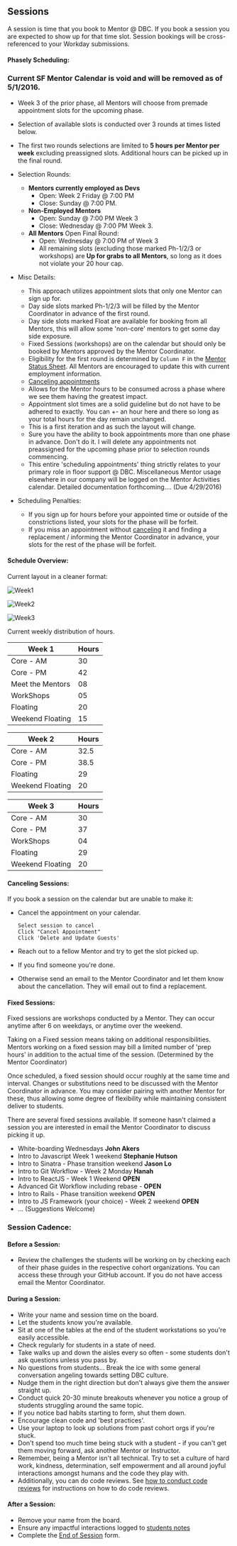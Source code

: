 ## Sessions

A session is time that you book to Mentor @ DBC. If you book a session you are expected to show up for that time slot. Session bookings will be cross-referenced to your Workday submissions.

#### Phasely Scheduling:

### Current SF Mentor Calendar is void and will be removed as of 5/1/2016.

- Week 3 of the prior phase, all Mentors will choose from premade appointment slots for the upcoming phase.
- Selection of available slots is conducted over 3 rounds at times listed below.
- The first two rounds selections are limited to __5 hours per Mentor per week__ excluding preassigned slots. Additional hours can be picked up in the final round.
- Selection Rounds:
  - __Mentors currently employed as Devs__
    - Open: Week 2 Friday @ 7:00 PM
    - Close: Sunday @ 7:00 PM.
  - __Non-Employed Mentors__
    - Open: Sunday @ 7:00 PM Week 3
    - Close: Wednesday @ 7:00 PM Week 3.
  - __All Mentors__ Open Final Round:
    - Open: Wednesday @ 7:00 PM of Week 3
    - All remaining slots (excluding those marked Ph-1/2/3 or workshops) are __Up for grabs to all Mentors__, so long as it does not violate your 20 hour cap.

- Misc Details:
  - This approach utilizes appointment slots that only one Mentor can sign up for.
  - Day side slots marked Ph-1/2/3 will be filled by the Mentor Coordinator in advance of the first round.
  - Day side slots marked Float are available for booking from all Mentors, this will allow some 'non-core' mentors to get some day side exposure.
  - Fixed Sessions (workshops) are on the calendar but should only be booked by Mentors approved by the Mentor Coordinator.
  - Eligibility for the first round is determined by ```Column F``` in the [Mentor Status Sheet](https://docs.google.com/spreadsheets/d/1RgO926LYjNb4OuYwPOBIEkX3hjQNLmT-P99IEIxpmP0/edit?usp=sharing). All Mentors are encouraged to update this with current employment information.
  - [Canceling appointments](sessions.md#canceling_sessions)
  - Allows for the Mentor hours to be consumed across a phase where we see them having the greatest impact.
  - Appointment slot times are a solid guideline but do not have to be adhered to exactly. You can +- an hour here and there so long as your total hours for the day remain unchanged.
  - This is a first iteration and as such the layout will change.
  - Sure you have the ability to book appointments more than one phase in advance. Don't do it. I will delete any appointments not preassigned for the upcoming phase prior to selection rounds commencing.
  - This entire 'scheduling appointments' thing strictly relates to your primary role in floor support @ DBC. Miscellaneous Mentor usage elsewhere in our company will be logged on the Mentor Activities calendar. Detailed documentation forthcoming.... (Due 4/29/2016)

- Scheduling Penalties:
  - If you sign up for hours before your appointed time or outside of the constrictions listed, your slots for the phase will be forfeit.
  - If you miss an appointment without [canceling](sessions.md#canceling_sessions) it and finding a replacement / informing the Mentor Coordinator in advance, your slots for the rest of the phase will be forfeit.

#### Schedule Overview:

Current layout in a cleaner format:

![Week1](schedules/Week-1.png)

![Week2](schedules/Week-2.png)

![Week3](schedules/Week-3.png)

Current weekly distribution of hours.

| Week 1 | Hours |
|------|---|
| Core - AM  | 30 |
| Core - PM  | 42 |
| Meet the Mentors | 08 |
| WorkShops  | 05 |
| Floating  | 20 |
| Weekend Floating  | 15 |

| Week 2 | Hours |
|------|---|
| Core - AM  | 32.5 |
| Core - PM  | 38.5 |
| Floating | 29 |
| Weekend Floating | 20|

| Week 3 | Hours |
|------|---|
| Core - AM | 30 |
| Core - PM | 37 |
| WorkShops | 04 |
| Floating | 29 |
| Weekend Floating | 20 |

#### Canceling Sessions:

If you book a session on the calendar but are unable to make it:

  - Cancel the appointment on your calendar.

    ```
    Select session to cancel
    Click "Cancel Appointment"
    Click 'Delete and Update Guests'
    ```
  - Reach out to a fellow Mentor and try to get the slot picked up.
  - If you find someone you're done.
  - Otherwise send an email to the Mentor Coordinator and let them know about the cancellation. They will email out to find a replacement.

#### Fixed Sessions:
Fixed sessions are workshops conducted by a Mentor. They can occur anytime after 6 on weekdays, or anytime over the weekend.

Taking on a Fixed session means taking on additional responsibilities. Mentors working on a fixed session may bill a limited number of 'prep hours' in addition to the actual time of the session. (Determined by the Mentor Coordinator)

Once scheduled, a fixed session should occur roughly at the same time and interval. Changes or substitutions need to be discussed with the Mentor Coordinator in advance. You may consider pairing with another Mentor for these, thus allowing some degree of flexibility while maintaining consistent deliver to students.

There are several fixed sessions available. If someone hasn't claimed a session you are interested in email the Mentor Coordinator to discuss picking it up.
  - White-boarding Wednesdays **John Akers**
  - Intro to Javascript Week 1 weekend **Stephanie Hutson**
  - Intro to Sinatra - Phase transition weekend **Jason Lo**
  - Intro to Git Workflow - Week 2 Monday **Hanah**
  - Intro to ReactJS - Week 1 Weekend **OPEN**
  - Advanced Git Workflow including rebase - **OPEN**
  - Intro to Rails - Phase transition weekend **OPEN**
  - Intro to JS Framework (your choice) - Week 2 weekend **OPEN**
  - ... (Suggestions Welcome)

### Session Cadence:

#### Before a Session:
- Review the challenges the students will be working on by checking each of their phase guides in the respective cohort organizations. You can access these through your GitHub account. If you do not have access email the Mentor Coordinator.

#### During a Session:
- Write your name and session time on the board.
- Let the students know you're available.
- Sit at one of the tables at the end of the student workstations so you're easily accessible.
- Check regularly for students in a state of need.
- Take walks up and down the aisles every so often - some students don't ask questions unless you pass by.
- No questions from students... Break the ice with some general conversation angeling towards setting DBC culture.
- Nudge them in the right direction but don't always give them the answer straight up.
- Conduct quick 20-30 minute breakouts whenever you notice a group of students struggling around the same topic.
- If you notice bad habits starting to form, shut them down.
- Encourage clean code and 'best practices'.
- Use your laptop to look up solutions from past cohort orgs if you're stuck.
- Don't spend too much time being stuck with a student - if you can't get them moving forward, ask another Mentor or Instructor.
- Remember, being a Mentor isn't all technical. Try to set a culture of hard work, kindness, determination, self empowerment and all around joyful interactions amongst humans and the code they play with.
- Additionally, you can do code reviews. See [how to conduct code reviews](code-review.md) for instructions on how to do code reviews.

#### After a Session:
- Remove your name from the board.
- Ensure any impactful interactions logged to [students notes](https://mentor.devbootcamp.com/)
- Complete the [End of Session](https://docs.google.com/a/devbootcamp.com/forms/d/1bNIBtgy2ephY5117eHa31iFVgVRxPJAA0zzyeEqvTlA/viewform) form.

